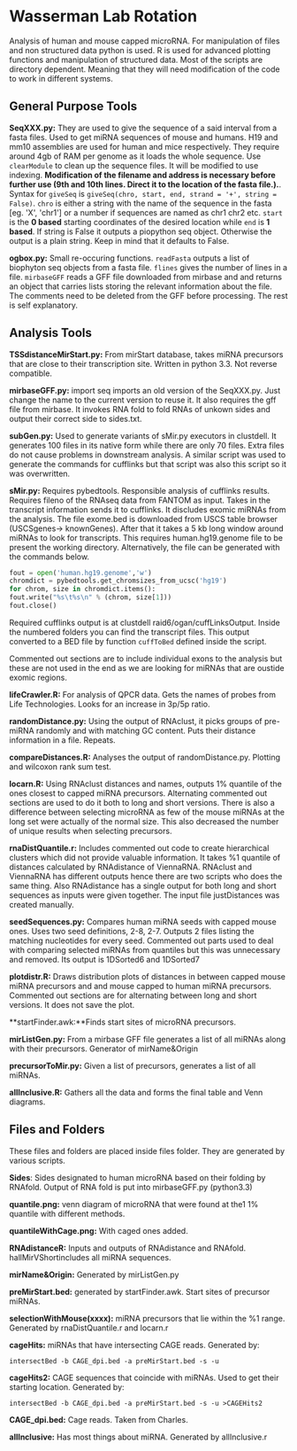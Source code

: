 Wasserman Lab Rotation
=====================
Analysis of human and mouse capped microRNA. For manipulation of files and non structured data python is used. R is used for advanced plotting functions and manipulation of structured data. Most of the scripts are directory dependent. Meaning that they will need modification of the code to work in different systems.

General Purpose Tools
--------------------
**SeqXXX.py:** They are used to give the sequence of a said interval from a fasta files. Used to get miRNA sequences of mouse and humans. H19 and mm10 assemblies are used for human and mice respectively. They require around 4gb of RAM per genome as it loads the whole sequence. Use `clearModule` to clean up the sequence files. It will be modified to use indexing. **Modification of the filename and address is necessary before further use (9th and 10th lines. Direct it to the location of the fasta file.).**. Syntax for `giveSeq` is `giveSeq(chro, start, end, strand = '+', string = False)`. `chro` is either a string with the name of the sequence in the fasta [eg. 'X', 'chr1'] or a number if sequences are named as chr1 chr2 etc. `start` is the **0 based** starting coordinates of the desired location while `end` is **1 based**. If string is False it outputs a piopython seq object. Otherwise the output is a plain string. Keep in mind that it defaults to False.


**ogbox.py:** Small re-occuring functions. `readFasta` outputs a list of biophyton seq objects from a fasta file. `flines` gives the number of lines in a file. `mirbaseGFF` reads a GFF file downloaded from mirbase and and returns an object that carries lists storing the relevant information about the file. The comments need to be deleted from the GFF before processing. The rest is self explanatory.

Analysis Tools
--------------
**TSSdistanceMirStart.py:** From mirStart database, takes miRNA precursors that are close to their transcription site. Written in python 3.3. Not reverse compatible.

**mirbaseGFF.py:** import seq imports an old version of the SeqXXX.py. Just change the name to the current version to reuse it. It also requires the gff file from mirbase. It invokes RNA fold to fold RNAs of unkown sides and output their correct side to sides.txt.

**subGen.py:** Used to generate variants of sMir.py executors in clustdell. It generates 100 files in its native form while there are only 70 files. Extra files do not cause problems in downstream analysis. A similar script was used to generate the commands for cufflinks but that script was also this script so it was overwritten.

**sMir.py:** Requires pybedtools. Responsible analysis of cufflinks results. Requires fileno of the RNAseq data from FANTOM as input. Takes in the transcript information sends it to cufflinks. It discludes exomic miRNAs from the analysis. The file exome.bed is downloaded from USCS table browser (USCSgenes-> knownGenes). After that it takes a 5 kb long window around miRNAs to look for transcripts. This requires human.hg19.genome file to be present the working directory. Alternatively, the file can be generated with the commands below.


```python
fout = open('human.hg19.genome','w')
chromdict = pybedtools.get_chromsizes_from_ucsc('hg19')
for chrom, size in chromdict.items():
fout.write("%s\t%s\n" % (chrom, size[1]))
fout.close()
```


Required cufflinks output is at clustdell raid6/ogan/cuffLinksOutput. Inside the numbered folders you can find the transcript files. This output converted to a BED file by function `cuffToBed` defined inside the script.

Commented out sections are to include individual exons to the analysis but these are not used in the end as we are looking for miRNAs that are oustide exomic regions. 



**lifeCrawler.R:** For analysis of QPCR data. Gets the names of probes from Life Technologies. Looks for an increase in 3p/5p ratio.
 
 **randomDistance.py:** Using the output of RNAclust, it picks groups of pre-miRNA randomly and with matching GC content. Puts their distance information in a file. Repeats.
 
 **compareDistances.R:** Analyses the output of randomDistance.py. Plotting and wilcoxon rank sum test.
 
**locarn.R:** Using RNAclust distances and names, outputs 1% quantile of the ones closest to capped miRNA precursors. Alternating commented out sections are used to do it both to long and short versions. There is also a difference between selecting microRNA as few of the mouse miRNAs at the long set were actually of the normal size. This also decreased the number of unique results when selecting precursors.

**rnaDistQuantile.r:** Includes commented out code to create hierarchical clusters which did not provide valuable information. It takes %1 quantile of distances calculated by RNAdistance of ViennaRNA. RNAclust and ViennaRNA has different outputs hence there are two scripts who does the same thing. Also RNAdistance has a single output for both long and short sequences as inputs were given together. The input file justDistances was created manually.

**seedSequences.py:** Compares human miRNA seeds with capped mouse ones. Uses two seed definitions, 2-8, 2-7. Outputs 2 files listing the matching nucleotides for every seed. Commented out parts used to deal with comparing selected miRNAs from quantiles but this was unnecessary and removed. Its output is 1DSorted6 and 1DSorted7

**plotdistr.R:** Draws distribution plots of distances in between capped mouse miRNA precursors and and mouse capped to human miRNA precursors. Commented out sections are for alternating between long and short versions. It does not save the plot.

**startFinder.awk:**Finds start sites of microRNA precursors.

**mirListGen.py:** From a mirbase GFF file generates a list of all miRNAs along with their precursors. Generator of mirName&Origin

**precursorToMir.py:** Given a list of precursors, generates a list of all miRNAs.

**allInclusive.R:** Gathers all the data and forms the final table and Venn diagrams.

Files and Folders
----
These files and folders are placed inside files folder. They are generated by various scripts.

**Sides**: Sides designated to human microRNA based on their folding by RNAfold. Output of RNA fold is put into mirbaseGFF.py (python3.3)

**quantile.png:** venn diagram of microRNA that were found at the1 1% quantile with different methods. 

**quantileWithCage.png:** With caged ones added.

**RNAdistanceR:** Inputs and outputs of RNAdistance and RNAfold. hallMirVShortincludes all miRNA sequences.  


**mirName&Origin:** Generated by mirListGen.py

**preMirStart.bed:** generated by startFinder.awk. Start sites of precursor miRNAs. 

**selectionWithMouse(xxxx):** miRNA precursors that lie within the %1 range. Generated by rnaDistQuantile.r and locarn.r

**cageHits:** miRNAs that have intersecting CAGE reads. Generated by:

`intersectBed -b CAGE_dpi.bed -a preMirStart.bed -s -u`

**cageHits2:** CAGE sequences that coincide with miRNAs. Used to get their starting location. Generated by:

`intersectBed -b CAGE_dpi.bed -a preMirStart.bed -s -u >CAGEHits2`

**CAGE_dpi.bed:** Cage reads. Taken from Charles.

**allInclusive:** Has most things about miRNA. Generated by allInclusive.r
